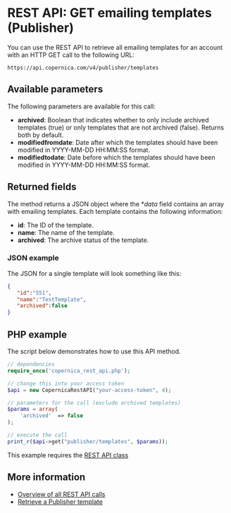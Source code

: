 # REST API: GET emailing templates (Publisher)

You can use the REST API to retrieve all emailing templates for an account 
with an HTTP GET call to the following URL:

`https://api.copernica.com/v4/publisher/templates`

## Available parameters

The following parameters are available for this call:

* **archived**: Boolean that indicates whether to only include archived templates (true) 
or only templates that are not archived (false). Returns both by default.
* **modifiedfromdate**: Date after which the templates should have been modified in YYYY-MM-DD HH:MM:SS format.
* **modifiedtodate**: Date before which the templates should have been modified in YYYY-MM-DD HH:MM:SS format.

## Returned fields

The method returns a JSON object where the **data* field contains an array 
with emailing templates. Each template contains the following information:

* **id**: The ID of the template.    
* **name**: The name of the template.
* **archived**: The archive status of the template.

### JSON example

The JSON for a single template will look something like this:

```json
{  
   "id":"551",
   "name":"TestTemplate",
   "archived":false
}
```

## PHP example

The script below demonstrates how to use this API method.

```php
// dependencies
require_once('copernica_rest_api.php');

// change this into your access token
$api = new CopernicaRestAPI("your-access-token", 4);

// parameters for the call (exclude archived templates)
$params = array(
    'archived'  => false
);

// execute the call
print_r($api->get("publisher/templates", $params));
```

This example requires the [REST API class](./rest-php)

## More information

* [Overview of all REST API calls](./rest-api)
* [Retrieve a Publisher template](./rest-get-publisher-template)
